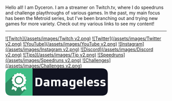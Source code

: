 Hello all! I am Dyceron. I am a streamer on Twitch.tv, where I do speedruns and challenge playthroughs of various games. In the past, my main focus has been the Metroid series, but I've been branching out and trying new games for more variety. Check out my various links to see my content!

-----

[![Twitch](/assets/images/Twitch v2.png)](https://twitch.tv/dyceron) [![Twitter](/assets/images/Twitter v2.png)](https://twitter.com/dyceron) [![YouTube](/assets/images/YouTube v2.png)](https://youtube.com/dyceron) [![Instagram](/assets/images/Instagram v2.png)](https://instagram.com/dyceron_) [![Discord](/assets/images/Discord v2.png)](https://discord.com/invite/j3xcTds) [![Tips](/assets/images/Tip v2.png)](https://streamelements.com/dyceron/tip) [![Speedruns](/assets/images/Speedruns v2.png)](https://speedrun.com/user/dyceron) [![Challenges](/assets/images/Challenges v2.png)](https://dyceron.github.io/challenges) [![Damageless](/assets/images/Damageless.png)](https://dyceron.github.io/damageless)

